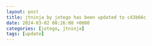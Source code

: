 ```yaml
---
layout: post
title: jtninja by jotego has been updated to c43b66c
date: 2024-03-02 08:26:08 +0000
categories: [jotego, jtninja]
tags: [update]
---
```


